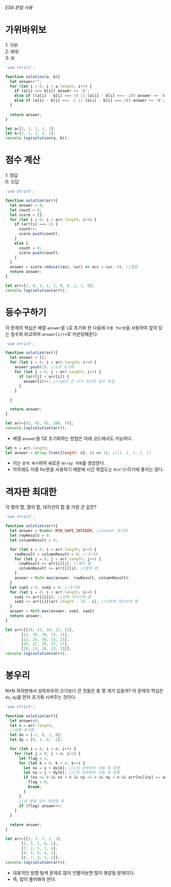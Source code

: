 *ES6 문법 사용*

# 가위바위보
1: 가위  
2: 바위  
3: 보

```javascript
'use strict';

function solution(a, b){         
  let answer="";
  for (let i = 0; i < a.length; i++) {
    if (a[i] === b[i]) answer += 'D';
    else if ((a[i] - b[i] === 1) || (a[i] - b[i] === -2)) answer += 'A'; //A가 이기는 경우
    else if (a[i] - b[i] === -1 || (a[i] - b[i] === 2)) answer += 'B'; //B가 이기는 경우
  }
  
  return answer;
}

let a=[2, 3, 3, 1, 3];
let b=[1, 1, 2, 2, 3];
console.log(solution(a, b));
```
# 점수 계산
1: 정답  
0: 오답

```javascript
'use strict';

function solution(arr){         
  let answer = 0;
  let count = 0;
  let score = [];
  for (let i = 0; i < arr.length; i++) {
    if (arr[i] === 1) {
      count++;
      score.push(count);
    }
    else {
      count = 0;
      score.push(count);
    }
  }
  answer = score.reduce((acc, cur) => acc + cur, 0); //총합
  return answer;
}

let arr=[1, 0, 1, 1, 1, 0, 0, 1, 1, 0];
console.log(solution(arr));
```

# 등수구하기
이 문제의 핵심은  배열 `answer`을 `1`로 초기화 한 다음에 `이중 for문`을 사용하여 앞의 있는 점수와 비교하여 `answer[i]++`로 카운팅해준다.

```javascript
'use strict';

function solution(arr){
  let answer = [];
  for (let i = 0; i < arr.length; i++) {
    answer.push(1); //1로 초기화
    for (let j = 0; j < arr.length; j++) {
      if (arr[j] > arr[i]) {
        answer[i]++; //나보다 큰 수가 있다면 점수 증감
      }
    }

  }

  return answer;
}

let arr=[92, 92, 92, 100, 76];
console.log(solution(arr));
```

- 배열 `answer`을 1로 초기화하는 방법은 아래 코드에서도 가능하다.

```javascript
let n = arr.length;
let answer = Array.from({length: n}, () => 1); //[1, 1, 1, 1, 1]
```

- 이는 `얕게 복사`하여 새로운 `Array 객체`를 생성한다.
- 아무래도 이중 for문을 사용하기 때문에 시간 복잡도는 `O(n^2)`이기에 좋지는 않다.

# 격자판 최대한
각 행의 합, 열의 합, 대각선의 합 중 가장 큰 값은?

```javascript
'use strict';

function solution(arr){  
  let answer = Number.MIN_SAFE_INTEGER; //answer 초기화
  let rowResult = 0;
  let columnResult = 0;

  for (let i = 0; i < arr.length; i++) {
    rowResult = columnResult = 0; //초기화
    for (let j = 0; j < arr.length; j++) {
      rowResult += arr[i][j]; //행의 합
      columnResult += arr[j][i]; //열의 합
    }
    answer = Math.max(answer, rowResult, columnResult);
  }
  let sum1 = 0, sum2 = 0; //초기화
  for (let i = 0; i < arr.length; i++) {
    sum1 += arr[i][i]; //왼쪽 대각선의 합
    sum2 += arr[i][(arr.length - 1) - i]; //오른쪽 대각선의 합
  }
  answer = Math.max(answer, sum1, sum2)
  return answer;
}

let arr=[[10, 13, 10, 12, 15], 
       [12, 39, 30, 23, 11],
       [11, 25, 50, 53, 15],
       [19, 27, 29, 37, 27],
       [19, 13, 30, 13, 19]];
console.log(solution(arr));
```

# 봉우리
N\*N 격자판에서 상하좌우의 크기보다 큰 것들은 총 몇 개가 있을까?
이 문제의 핵심은 `dx`, `dy`를 먼저 초기화 시켜주는 것이다.

```javascript
'use strict';

function solution(arr){  
  let answer=0;
  let n = arr.length;
  //방향 초기화
  let dx = [-1, 0, 1, 0];
  let dy = [0, 1, 0, -1];

  for (let i = 0; i < n; i++) {
    for (let j = 0; j < n; j++) {
      let flag = 1;
      for (let k = 0; k < 4; k++) {
        let nx = i + dx[k]; //i의 상하좌우 이동 후 방향
        let ny = j + dy[k]; //j의 상하좌우 이동 후 방향
        if (nx >= 0 && nx < n && ny >= 0 && ny < n && arr[nx][ny] >= arr[i][j]) { //자신보다 주위의 숫자가 더 크다.
          flag = 0;
          break;
        }
      }
      //네 방향 모두 확인한 후
      if (flag) answer++;
    }
  }
    
  return answer;
}

let arr=[[5, 3, 7, 2, 3], 
       [3, 7, 1, 6, 1],
       [7, 2, 5, 3, 4],
       [4, 3, 6, 4, 1],
       [8, 7, 3, 5, 2]];
console.log(solution(arr));
```

- 대표적인 방향 탐색 문제로 많이 안풀어보면 많이 헷갈릴 문제이다.
- 즉, 많이 풀어봐야 한다.
